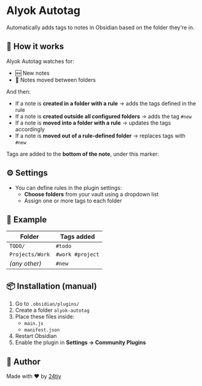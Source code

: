# Alyok Autotag

Automatically adds tags to notes in Obsidian based on the folder they're in.

## 🔧 How it works

Alyok Autotag watches for:

- 🆕 New notes
- 🚚 Notes moved between folders

And then:

- If a note is **created in a folder with a rule** → adds the tags defined in the rule
- If a note is **created outside all configured folders** → adds the tag `#new`
- If a note is **moved into a folder with a rule** → updates the tags accordingly
- If a note is **moved out of a rule-defined folder** → replaces tags with `#new`

Tags are added to the **bottom of the note**, under this marker:
## ⚙️ Settings

- You can define rules in the plugin settings:
  - **Choose folders** from your vault using a dropdown list
  - Assign one or more tags to each folder

## 🧩 Example

| Folder          | Tags added       |
|-----------------|------------------|
| `TODO/`         | `#todo`          |
| `Projects/Work` | `#work #project` |
| *(any other)*   | `#new`           |

## 📦 Installation (manual)

1. Go to `.obsidian/plugins/`
2. Create a folder `alyok-autotag`
3. Place these files inside:
   - `main.js`
   - `manifest.json`
4. Restart Obsidian
5. Enable the plugin in **Settings → Community Plugins**

## 👤 Author

Made with ♥ by [24tiy](https://github.com/24tiy)

